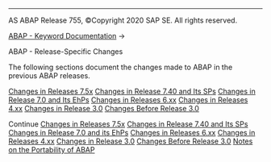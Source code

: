   

* * *

AS ABAP Release 755, ©Copyright 2020 SAP SE. All rights reserved.

[ABAP - Keyword Documentation](https://help.sap.com/doc/abapdocu_755_index_htm/7.55/en-US/abenabap.htm) → 

ABAP - Release-Specific Changes

The following sections document the changes made to ABAP in the previous ABAP releases.

[Changes in Releases 7.5x](https://help.sap.com/doc/abapdocu_755_index_htm/7.55/en-US/abennews-75.htm)
[Changes in Release 7.40 and Its SPs](https://help.sap.com/doc/abapdocu_755_index_htm/7.55/en-US/abennews-740.htm)
[Changes in Release 7.0 and Its EhPs](https://help.sap.com/doc/abapdocu_755_index_htm/7.55/en-US/abennews-70_ehps.htm)
[Changes in Releases 6.xx](https://help.sap.com/doc/abapdocu_755_index_htm/7.55/en-US/abennews-6.htm)
[Changes in Releases 4.xx](https://help.sap.com/doc/abapdocu_755_index_htm/7.55/en-US/abennews-4.htm)
[Changes in Release 3.0](https://help.sap.com/doc/abapdocu_755_index_htm/7.55/en-US/abennews-30.htm)
[Changes Before Release 3.0](https://help.sap.com/doc/abapdocu_755_index_htm/7.55/en-US/abennews-21.htm)

Continue
[Changes in Releases 7.5x](https://help.sap.com/doc/abapdocu_755_index_htm/7.55/en-US/abennews-75.htm)
[Changes in Release 7.40 and Its SPs](https://help.sap.com/doc/abapdocu_755_index_htm/7.55/en-US/abennews-740.htm)
[Changes in Release 7.0 and its EhPs](https://help.sap.com/doc/abapdocu_755_index_htm/7.55/en-US/abennews-70_ehps.htm)
[Changes in Releases 6.xx](https://help.sap.com/doc/abapdocu_755_index_htm/7.55/en-US/abennews-6.htm)
[Changes in Releases 4.xx](https://help.sap.com/doc/abapdocu_755_index_htm/7.55/en-US/abennews-4.htm)
[Changes in Release 3.0](https://help.sap.com/doc/abapdocu_755_index_htm/7.55/en-US/abennews-30.htm)
[Changes Before Release 3.0](https://help.sap.com/doc/abapdocu_755_index_htm/7.55/en-US/abennews-21.htm)
[Notes on the Portability of ABAP](https://help.sap.com/doc/abapdocu_755_index_htm/7.55/en-US/abenportability.htm)